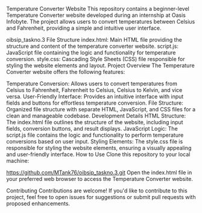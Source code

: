 Temperature Converter Website
This repository contains a beginner-level Temperature Converter website developed during an internship at Oasis Infobyte. The project allows users to convert temperatures between Celsius and Fahrenheit, providing a simple and intuitive user interface.

oibsip_taskno.3
File Structure
index.html: Main HTML file providing the structure and content of the temperature converter website.
script.js: JavaScript file containing the logic and functionality for temperature conversion.
style.css: Cascading Style Sheets (CSS) file responsible for styling the website elements and layout.
Project Overview
The Temperature Converter website offers the following features:

Temperature Conversion: Allows users to convert temperatures from Celsius to Fahrenheit, Fahrenheit to Celsius, Celsius to Kelvin, and vice versa.
User-Friendly Interface: Provides an intuitive interface with input fields and buttons for effortless temperature conversion.
File Structure: Organized file structure with separate HTML, JavaScript, and CSS files for a clean and manageable codebase.
Development Details
HTML Structure: The index.html file outlines the structure of the website, including input fields, conversion buttons, and result displays.
JavaScript Logic: The script.js file contains the logic and functionality to perform temperature conversions based on user input.
Styling Elements: The style.css file is responsible for styling the website elements, ensuring a visually appealing and user-friendly interface.
How to Use
Clone this repository to your local machine:

https://github.com/MTank76/oibsip_taskno.3.git
Open the index.html file in your preferred web browser to access the Temperature Converter website.

Contributing
Contributions are welcome! If you'd like to contribute to this project, feel free to open issues for suggestions or submit pull requests with proposed enhancements.
